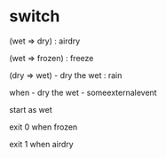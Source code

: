 # switch

(wet => dry) : airdry

(wet => frozen) : freeze

(dry => wet) - dry the wet : rain


when - dry the wet - someexternalevent



start as wet 

exit 0 when frozen

exit 1 when airdry
